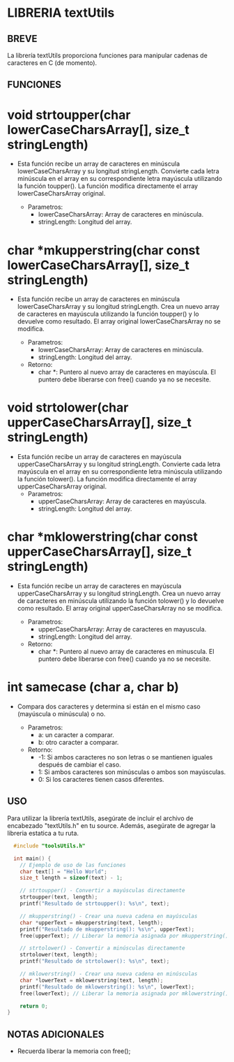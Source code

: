 # LIBRERIA textUtils

## BREVE

La librería textUtils proporciona funciones para manipular cadenas de caracteres en C (de momento).

## FUNCIONES

# void strtoupper(char lowerCaseCharsArray[], size_t stringLength)

- Esta función recibe un array de caracteres en minúscula 
lowerCaseCharsArray y su longitud stringLength. Convierte cada letra 
minúscula en el array en su correspondiente letra mayúscula utilizando 
la función toupper(). La función modifica directamente el array 
lowerCaseCharsArray original.

  - Parametros:
    - lowerCaseCharsArray: Array de caracteres en minúscula.
    - stringLength: Longitud del array.

# char *mkupperstring(char const lowerCaseCharsArray[], size_t stringLength)

- Esta función recibe un array de caracteres en minúscula 
lowerCaseCharsArray y su longitud stringLength. Crea un nuevo array de 
caracteres en mayúscula utilizando la función toupper() y lo devuelve 
como resultado. El array original lowerCaseCharsArray no se modifica.

  - Parametros:
    - lowerCaseCharsArray: Array de caracteres en minúscula.
    - stringLength: Longitud del array.
  - Retorno:
    - char *: Puntero al nuevo array de caracteres en mayúscula. El puntero debe liberarse con free() cuando ya no se necesite.
    
# void strtolower(char upperCaseCharsArray[], size_t stringLength)

- Esta función recibe un array de caracteres en mayúscula 
upperCaseCharsArray y su longitud stringLength. Convierte cada letra 
mayúscula en el array en su correspondiente letra minúscula utilizando 
la función tolower(). La función modifica directamente el array 
upperCaseCharsArray original. 
  - Parametros:
    - upperCaseCharsArray: Array de caracteres en mayúscula.
    - stringLength: Longitud del array.

# char *mklowerstring(char const upperCaseCharsArray[], size_t stringLength)

- Esta función recibe un array de caracteres en mayúscula 
upperCaseCharsArray y su longitud stringLength. Crea un nuevo array de 
caracteres en minúscula utilizando la función tolower() y lo devuelve 
como resultado. El array original upperCaseCharsArray no se modifica.

  - Parametros:
    - upperCaseCharsArray: Array de caracteres en mayuscula.
    - stringLength: Longitud del array.
  - Retorno:
    - char *: Puntero al nuevo array de caracteres en minuscula. El puntero debe liberarse con free() cuando ya no se necesite.

# int samecase (char a, char b)

- Compara dos caracteres y determina si están en el mismo caso (mayúscula o minúscula) o no.

  - Parametros:
    - a: un caracter a comparar.
    - b: otro caracter a comparar.
  - Retorno:
    - -1: Si ambos caracteres no son letras o se mantienen iguales después de cambiar el caso.
    - 1: Si ambos caracteres son minúsculas o ambos son mayúsculas.
    - 0: Si los caracteres tienen casos diferentes.

## USO
Para utilizar la librería textUtils, asegúrate de incluir el archivo 
de encabezado "textUtils.h" en tu source. 
Además, asegúrate de agregar la libreria estatica a tu ruta.

```C
  #include "toolsUtils.h"

  int main() {
    // Ejemplo de uso de las funciones
    char text[] = "Hello World";
    size_t length = sizeof(text) - 1;

    // strtoupper() - Convertir a mayúsculas directamente
    strtoupper(text, length);
    printf("Resultado de strtoupper(): %s\n", text);

    // mkupperstring() - Crear una nueva cadena en mayúsculas
    char *upperText = mkupperstring(text, length);
    printf("Resultado de mkupperstring(): %s\n", upperText);
    free(upperText); // Liberar la memoria asignada por mkupperstring()

    // strtolower() - Convertir a minúsculas directamente
    strtolower(text, length);
    printf("Resultado de strtolower(): %s\n", text);

    // mklowerstring() - Crear una nueva cadena en minúsculas
    char *lowerText = mklowerstring(text, length);
    printf("Resultado de mklowerstring(): %s\n", lowerText);
    free(lowerText); // Liberar la memoria asignada por mklowerstring()

    return 0;
}
```

## NOTAS ADICIONALES

- Recuerda liberar la memoria con free();

